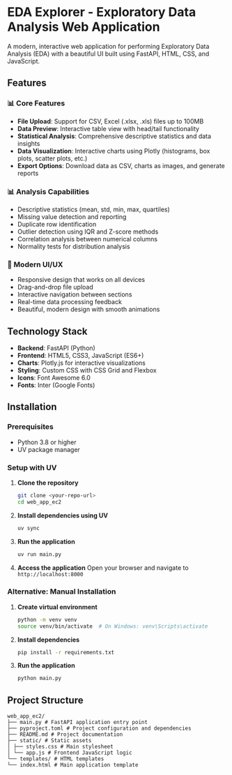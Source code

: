 # EDA Explorer - Exploratory Data Analysis Web Application

A modern, interactive web application for performing Exploratory Data Analysis (EDA) with a beautiful UI built using FastAPI, HTML, CSS, and JavaScript.

## Features

### 📊 Core Features
- **File Upload**: Support for CSV, Excel (.xlsx, .xls) files up to 100MB
- **Data Preview**: Interactive table view with head/tail functionality
- **Statistical Analysis**: Comprehensive descriptive statistics and data insights
- **Data Visualization**: Interactive charts using Plotly (histograms, box plots, scatter plots, etc.)
- **Export Options**: Download data as CSV, charts as images, and generate reports

### 📊 Analysis Capabilities
- Descriptive statistics (mean, std, min, max, quartiles)
- Missing value detection and reporting
- Duplicate row identification
- Outlier detection using IQR and Z-score methods
- Correlation analysis between numerical columns
- Normality tests for distribution analysis

### 🎨 Modern UI/UX
- Responsive design that works on all devices
- Drag-and-drop file upload
- Interactive navigation between sections
- Real-time data processing feedback
- Beautiful, modern design with smooth animations

## Technology Stack

- **Backend**: FastAPI (Python)
- **Frontend**: HTML5, CSS3, JavaScript (ES6+)
- **Charts**: Plotly.js for interactive visualizations
- **Styling**: Custom CSS with CSS Grid and Flexbox
- **Icons**: Font Awesome 6.0
- **Fonts**: Inter (Google Fonts)

## Installation

### Prerequisites
- Python 3.8 or higher
- UV package manager

### Setup with UV

1. **Clone the repository**
   ```bash
   git clone <your-repo-url>
   cd web_app_ec2
   ```

2. **Install dependencies using UV**
   ```bash
   uv sync
   ```

3. **Run the application**
   ```bash
   uv run main.py
   ```

4. **Access the application**
   Open your browser and navigate to `http://localhost:8000`

### Alternative: Manual Installation

1. **Create virtual environment**
   ```bash
   python -m venv venv
   source venv/bin/activate  # On Windows: venv\Scripts\activate
   ```

2. **Install dependencies**
   ```bash
   pip install -r requirements.txt
   ```

3. **Run the application**
   ```bash
   python main.py
   ```

## Project Structure

```
web_app_ec2/
├── main.py # FastAPI application entry point
├── pyproject.toml # Project configuration and dependencies
├── README.md # Project documentation
├── static/ # Static assets
│ ├── styles.css # Main stylesheet
│ └── app.js # Frontend JavaScript logic
└── templates/ # HTML templates
└── index.html # Main application template
```

